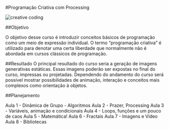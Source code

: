 #Programação Criativa com Processing

![creative coding](https://github.com/SandroMiccoli/CreativeCodingCourse/HorizontalLinesRed.jpg "Creative Coding")

##Objetivo

O objetivo desse curso é introduzir conceitos básicos de programação como um meio de expressão individual. O termo “programação criativa” é utilizado para denotar uma certa liberdade que normalmente não é abordada em cursos clássicos de programação.

##Resultado
O principal resultado do curso seria a geração de imagens generativas estáticas. Essas imagens poderão ser expostas no final do curso, impressas ou projetadas. Dependendo do andamento do curso será possível mostrar possibilidades de animação, interação e conceitos mais complexos como orientação à objetos.

##Planejamento

Aula 1 - Dinâmica de Grupo - Algoritmos
Aula 2 - Prazer, Processing
Aula 3 - Variáveis, animação e condicionais
Aula 4 - Loops, funções e um pouco de caos
Aula 5 - Matemática!
Aula 6 - Fractais
Aula 7 - Imagens e Vídeo
Aula 8 - Bibliotecas

